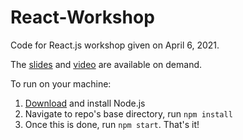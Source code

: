 # React-Workshop

Code for React.js workshop given on April 6, 2021.

The [slides](https://docs.google.com/presentation/d/1BAdka8eR8wwrEUtqIFnyZD9TJV1SYghYHovDW9_zdbA/edit?usp=sharing) and [video](https://youtu.be/6z_WNHY31yU?t=1526) are available on demand.

To run on your machine:
1. [Download](https://nodejs.org/en/) and install Node.js
2. Navigate to repo's base directory, run `npm install`
3. Once this is done, run `npm start`. That's it!
